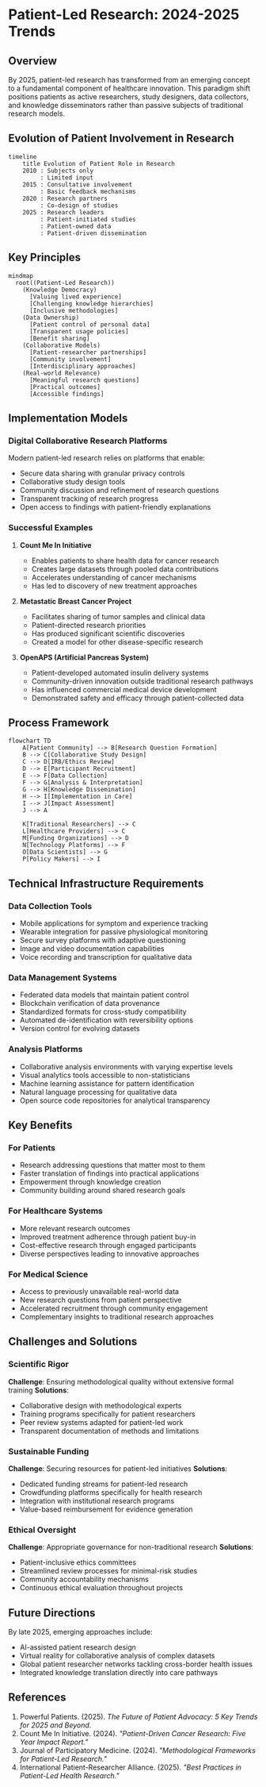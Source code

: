 # Patient-Led Research: 2024-2025 Trends

## Overview
By 2025, patient-led research has transformed from an emerging concept to a fundamental component of healthcare innovation. This paradigm shift positions patients as active researchers, study designers, data collectors, and knowledge disseminators rather than passive subjects of traditional research models.

## Evolution of Patient Involvement in Research

```mermaid
timeline
    title Evolution of Patient Role in Research
    2010 : Subjects only
         : Limited input
    2015 : Consultative involvement
         : Basic feedback mechanisms
    2020 : Research partners
         : Co-design of studies
    2025 : Research leaders
         : Patient-initiated studies
         : Patient-owned data
         : Patient-driven dissemination
```

## Key Principles

```mermaid
mindmap
  root((Patient-Led Research))
    (Knowledge Democracy)
      [Valuing lived experience]
      [Challenging knowledge hierarchies]
      [Inclusive methodologies]
    (Data Ownership)
      [Patient control of personal data]
      [Transparent usage policies]
      [Benefit sharing]
    (Collaborative Models)
      [Patient-researcher partnerships]
      [Community involvement]
      [Interdisciplinary approaches]
    (Real-world Relevance)
      [Meaningful research questions]
      [Practical outcomes]
      [Accessible findings]
```

## Implementation Models

### Digital Collaborative Research Platforms
Modern patient-led research relies on platforms that enable:
- Secure data sharing with granular privacy controls
- Collaborative study design tools
- Community discussion and refinement of research questions
- Transparent tracking of research progress
- Open access to findings with patient-friendly explanations

### Successful Examples
1. **Count Me In Initiative**
   - Enables patients to share health data for cancer research
   - Creates large datasets through pooled data contributions
   - Accelerates understanding of cancer mechanisms
   - Has led to discovery of new treatment approaches

2. **Metastatic Breast Cancer Project**
   - Facilitates sharing of tumor samples and clinical data
   - Patient-directed research priorities
   - Has produced significant scientific discoveries
   - Created a model for other disease-specific research

3. **OpenAPS (Artificial Pancreas System)**
   - Patient-developed automated insulin delivery systems
   - Community-driven innovation outside traditional research pathways
   - Has influenced commercial medical device development
   - Demonstrated safety and efficacy through patient-collected data

## Process Framework

```mermaid
flowchart TD
    A[Patient Community] --> B[Research Question Formation]
    B --> C[Collaborative Study Design]
    C --> D[IRB/Ethics Review]
    D --> E[Participant Recruitment]
    E --> F[Data Collection]
    F --> G[Analysis & Interpretation]
    G --> H[Knowledge Dissemination]
    H --> I[Implementation in Care]
    I --> J[Impact Assessment]
    J --> A
    
    K[Traditional Researchers] --> C
    L[Healthcare Providers] --> C
    M[Funding Organizations] --> D
    N[Technology Platforms] --> F
    O[Data Scientists] --> G
    P[Policy Makers] --> I
```

## Technical Infrastructure Requirements

### Data Collection Tools
- Mobile applications for symptom and experience tracking
- Wearable integration for passive physiological monitoring
- Secure survey platforms with adaptive questioning
- Image and video documentation capabilities
- Voice recording and transcription for qualitative data

### Data Management Systems
- Federated data models that maintain patient control
- Blockchain verification of data provenance
- Standardized formats for cross-study compatibility
- Automated de-identification with reversibility options
- Version control for evolving datasets

### Analysis Platforms
- Collaborative analysis environments with varying expertise levels
- Visual analytics tools accessible to non-statisticians
- Machine learning assistance for pattern identification
- Natural language processing for qualitative data
- Open source code repositories for analytical transparency

## Key Benefits

### For Patients
- Research addressing questions that matter most to them
- Faster translation of findings into practical applications
- Empowerment through knowledge creation
- Community building around shared research goals

### For Healthcare Systems
- More relevant research outcomes
- Improved treatment adherence through patient buy-in
- Cost-effective research through engaged participants
- Diverse perspectives leading to innovative approaches

### For Medical Science
- Access to previously unavailable real-world data
- New research questions from patient perspective
- Accelerated recruitment through community engagement
- Complementary insights to traditional research approaches

## Challenges and Solutions

### Scientific Rigor
**Challenge**: Ensuring methodological quality without extensive formal training
**Solutions**:
- Collaborative design with methodological experts
- Training programs specifically for patient researchers
- Peer review systems adapted for patient-led work
- Transparent documentation of methods and limitations

### Sustainable Funding
**Challenge**: Securing resources for patient-led initiatives
**Solutions**:
- Dedicated funding streams for patient-led research
- Crowdfunding platforms specifically for health research
- Integration with institutional research programs
- Value-based reimbursement for evidence generation

### Ethical Oversight
**Challenge**: Appropriate governance for non-traditional research
**Solutions**:
- Patient-inclusive ethics committees
- Streamlined review processes for minimal-risk studies
- Community accountability mechanisms
- Continuous ethical evaluation throughout projects

## Future Directions

By late 2025, emerging approaches include:
- AI-assisted patient research design
- Virtual reality for collaborative analysis of complex datasets
- Global patient researcher networks tackling cross-border health issues
- Integrated knowledge translation directly into care pathways

## References

1. Powerful Patients. (2025). *The Future of Patient Advocacy: 5 Key Trends for 2025 and Beyond*.
2. Count Me In Initiative. (2024). *"Patient-Driven Cancer Research: Five Year Impact Report."*
3. Journal of Participatory Medicine. (2024). *"Methodological Frameworks for Patient-Led Research."*
4. International Patient-Researcher Alliance. (2025). *"Best Practices in Patient-Led Health Research."*
